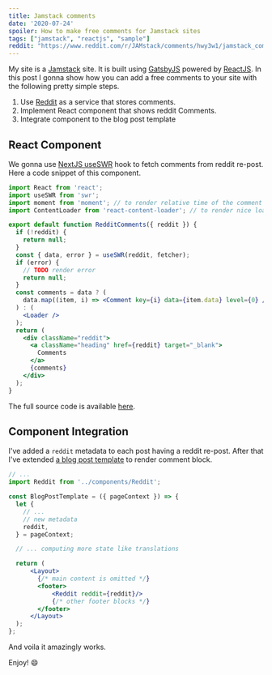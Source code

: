 ```yaml
---
title: Jamstack comments
date: '2020-07-24'
spoiler: How to make free comments for Jamstack sites
tags: ["jamstack", "reactjs", "sample"]
reddit: "https://www.reddit.com/r/JAMstack/comments/hwy3w1/jamstack_comments"
---
```


My site is a [Jamstack](https://jamstack.org/) site. It is built using [GatsbyJS](https://www.gatsbyjs.org/) powered by [ReactJS](https://reactjs.org/). In this post I gonna show how you can add a free comments to your site with the following pretty simple steps.

1. Use [Reddit](https://www.reddit.com/) as a service that stores comments.
2. Implement React component that shows reddit Comments.
3. Integrate component to the blog post template

## React Component

We gonna use [NextJS useSWR](https://github.com/vercel/swr) hook to fetch comments from reddit re-post.
Here a code snippet of this component.

```jsx
import React from 'react';
import useSWR from 'swr';
import moment from 'moment'; // to render relative time of the comment
import ContentLoader from 'react-content-loader'; // to render nice loader

export default function RedditComments({ reddit }) {
  if (!reddit) {
    return null;
  }
  const { data, error } = useSWR(reddit, fetcher);
  if (error) {
    // TODO render error
    return null;
  }
  const comments = data ? (
    data.map((item, i) => <Comment key={i} data={item.data} level={0} />)
  ) : (
    <Loader />
  );
  return (
    <div className="reddit">
      <a className="heading" href={reddit} target="_blank">
        Comments
      </a>
      {comments}
    </div>
  );
}
```

The full source code is available [here](https://github.com/tsvbits/tsvbits.github.io/blob/dev/src/components/Reddit.js).

## Component Integration

I've added a `reddit` metadata to each post having a reddit re-post.
After that I've extended [a blog post template](https://github.com/tsvbits/tsvbits.github.io/blob/dev/src/templates/blog-post.js#L197) to render comment block. 

```jsx
// ...
import Reddit from '../components/Reddit';

const BlogPostTemplate = ({ pageContext }) => {
  let {
    // ...
    // new metadata
    reddit,
  } = pageContext;

  // ... computing more state like translations

  return (
      <Layout>
        {/* main content is omitted */}
        <footer>
            <Reddit reddit={reddit}/>
            {/* other footer blocks */}
        </footer>
      </Layout>
  );
};
```

And voila it amazingly works.

Enjoy! :smile:
